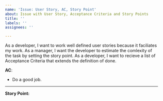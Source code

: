 ```yaml
---
name: 'Issue: User Story, AC, Story Point'
about: Issue with User Story, Acceptance Criteria and Story Points
title: ''
labels: ''
assignees: ''

---
```


As a developer, I want to work well defined user stories because it faciliates my work. 
As a manager, I want the developer to estimate the comlexity of the task by setting the story point. 
As a developer, I want to recieve a list of Acceptance Criteria that extends the definition of done. 

__AC__:
 - Do a good job. 
---

__Story Point:__
